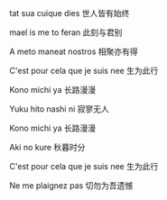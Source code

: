 tat sua cuique dies
世人皆有始终

mael is me to feran
此刻与君别

A meto maneat nostros
相聚亦有得

C'est pour cela que je suis nee
生为此行

Kono michi ya
长路漫漫

Yuku hito nashi ni
寂寥无人

Kono michi ya
长路漫漫

Aki no kure
秋暮时分

C'est pour cela que je suis nee
生为此行

Ne me plaignez pas
切勿为吾遗憾
